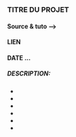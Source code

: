 ### TITRE DU PROJET

#### Source & tuto --> 

#### LIEN

#### DATE ...

##### DESCRIPTION:
- 
- 
- 
- 
-  
- 